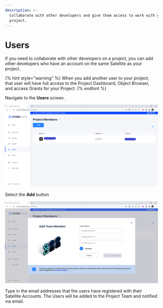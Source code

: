 ```yaml
---
description: >-
  Collaborate with other developers and give them access to work with your
  project.
---
```


# Users

If you need to collaborate with other developers on a project, you can add other developers who have an account on the same Satellite as your project.

{% hint style="warning" %}
When you add another user to your project, that user will have full access to the Project Dashboard, Object Browser, and access Grants for your Project.&#x20;
{% endhint %}

Navigate to the **Users** screen.&#x20;

![](<../../.gitbook/assets/image (131) (1) (1).png>)

Select the **Add** button

![](<../../.gitbook/assets/image (167) (2).png>)

Type in the email addresses that the users have registered with their Satellite Accounts. The Users will be added to the Project Team and notified via email.
